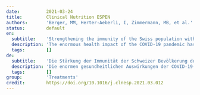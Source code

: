 ```yaml
---
date:          2021-03-24
title:         Clinical Nutrition ESPEN
authors:       'Berger, MM, Herter-Aeberli, I, Zimmermann, MB, et al.'
status:        default
en:
  subtitle:    'Strengthening the immunity of the Swiss population with micronutrients: A narrative review and call for action'
  description: 'The enormous health impact of the COVID-19 pandemic has refocused attention on measures to optimize immune function and vaccine response. Dietary deficiencies of micronutrients can weaken adaptive immunity. The aim of this review was to examine links between micronutrients, immune function and COVID-19 infection, with a focus on nutritional risks in subgroups of the Swiss population. Scoping review on the associations between selected micronutrients (vitamins D and C, iron, selenium, zinc, and n-3 PUFAs) and immunity, with particular reference to the Swiss population. These nutrients were chosen because previous EFSA reviews have concluded they play a key role in immunity. The review discusses the available knowledge on links between sufficient nutrient status, optimal immune function, and prevention of respiratory tract infections. Because of the rapid spread of the COVID-19 pandemic, controlled intervention studies of micronutrients in the context of COVID-19 infection are now underway, but evidence is not yet available to draw conclusions. The anti-inflammatory properties of n-3 PUFAs are well established. In Switzerland, several subgroups of the population are at clear risk of nutrient deficiencies; e.g., older adults, multiple comorbidities, obesity, pregnancy, and institutionalized. Low intakes of n-3 PUFA are present in a large proportion of the population. There are clear and strong relationships between micronutrient and n-3 PUFA status and immune function, and subgroups of the Swiss population are at risk for deficient intakes. Therefore, during the COVID-19 pandemic, as a complement to a healthy and balanced diet, it may be prudent to consider supplementation with a combination of moderate doses of Vitamins C and D, as well as of Se, Zn and n-3 PUFA, in risk groups.'
  tags:        []
de:
  subtitle:    'Die Stärkung der Immunität der Schweizer Bevölkerung durch Mikronährstoffe: Ein narrativer Überblick und ein Aufruf zum Handeln'
  description: 'Die enormen gesundheitlichen Auswirkungen der COVID-19-Pandemie haben die Aufmerksamkeit auf Maßnahmen zur Optimierung der Immunfunktion und der Impfstoffreaktion gelenkt. Ein Mangel an Mikronährstoffen in der Ernährung kann die adaptive Immunität schwächen. Ziel dieser Übersichtsarbeit war, Zusammenhänge zwischen Mikronährstoffen, Immunfunktion und COVID-19-Infektion zu untersuchen, wobei der Schwerpunkt auf Ernährungsrisiken in Untergruppen der Schweizer Bevölkerung lag. Als Methode kam ein Scoping Review über die Zusammenhänge zwischen ausgewählten Mikronährstoffen (Vitamin D und C, Eisen, Selen, Zink und n-3 PUFAs) und Immunität mit besonderem Bezug auf die Schweizer Bevölkerung zum Einsatz. Diese Nährstoffe wurden ausgewählt, weil frühere Überprüfungen der EFSA zu dem Schluss kamen, dass sie eine Schlüsselrolle bei der Immunität spielen. In dem Bericht werden die verfügbaren Erkenntnisse über die Zusammenhänge zwischen einem ausreichenden Nährstoffstatus, einer optimalen Immunfunktion und der Prävention von Atemwegsinfektionen erörtert. Aufgrund der raschen Ausbreitung der COVID-19-Pandemie werden derzeit kontrollierte Interventionsstudien zu Mikronährstoffen im Zusammenhang mit COVID-19-Infektionen durchgeführt, aber es liegen noch keine Erkenntnisse vor, um Schlussfolgerungen zu ziehen. Die entzündungshemmenden Eigenschaften von n-3-PUFAs sind gut belegt. In der Schweiz gibt es mehrere Bevölkerungsgruppen, bei denen ein eindeutiges Risiko für einen Nährstoffmangel besteht, z. B. ältere Erwachsene, Menschen mit mehreren Erkrankungen, Übergewichtige, Schwangere und Heimbewohner. Ein großer Teil der Bevölkerung nimmt zu wenig n-3-PUFA auf. Es gibt klare und starke Zusammenhänge zwischen dem Mikronährstoff- und n-3-PUFA-Status und der Immunfunktion, und bei Untergruppen der Schweizer Bevölkerung besteht ein Risiko für eine unzureichende Zufuhr. Daher könnte während der COVID-19-Pandemie ratsam sein, als Ergänzung zu einer gesunden und ausgewogenen Ernährung in Risikogruppen eine Kombination aus moderaten Dosen der Vitamine C und D sowie von Se, Zn und n-3-PUFA zu erwägen.' 
  tags:        []
group:         'Treatments'
credit:        https://doi.org/10.1016/j.clnesp.2021.03.012
---
```

